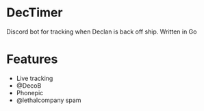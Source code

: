# DecTimer
Discord bot for tracking when Declan is back off ship. Written in Go

# Features

- Live tracking
- @DecoB
- Phonepic
- @lethalcompany spam